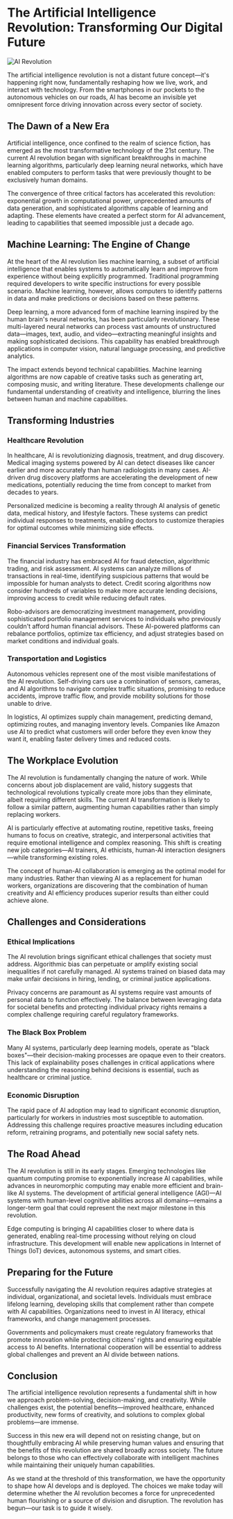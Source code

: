 # The Artificial Intelligence Revolution: Transforming Our Digital Future

![AI Revolution](images/ai-revolution.jpg)

The artificial intelligence revolution is not a distant future concept—it's happening right now, fundamentally reshaping how we live, work, and interact with technology. From the smartphones in our pockets to the autonomous vehicles on our roads, AI has become an invisible yet omnipresent force driving innovation across every sector of society.

## The Dawn of a New Era

Artificial intelligence, once confined to the realm of science fiction, has emerged as the most transformative technology of the 21st century. The current AI revolution began with significant breakthroughs in machine learning algorithms, particularly deep learning neural networks, which have enabled computers to perform tasks that were previously thought to be exclusively human domains.

The convergence of three critical factors has accelerated this revolution: exponential growth in computational power, unprecedented amounts of data generation, and sophisticated algorithms capable of learning and adapting. These elements have created a perfect storm for AI advancement, leading to capabilities that seemed impossible just a decade ago.

## Machine Learning: The Engine of Change

At the heart of the AI revolution lies machine learning, a subset of artificial intelligence that enables systems to automatically learn and improve from experience without being explicitly programmed. Traditional programming required developers to write specific instructions for every possible scenario. Machine learning, however, allows computers to identify patterns in data and make predictions or decisions based on these patterns.

Deep learning, a more advanced form of machine learning inspired by the human brain's neural networks, has been particularly revolutionary. These multi-layered neural networks can process vast amounts of unstructured data—images, text, audio, and video—extracting meaningful insights and making sophisticated decisions. This capability has enabled breakthrough applications in computer vision, natural language processing, and predictive analytics.

The impact extends beyond technical capabilities. Machine learning algorithms are now capable of creative tasks such as generating art, composing music, and writing literature. These developments challenge our fundamental understanding of creativity and intelligence, blurring the lines between human and machine capabilities.

## Transforming Industries

### Healthcare Revolution

In healthcare, AI is revolutionizing diagnosis, treatment, and drug discovery. Medical imaging systems powered by AI can detect diseases like cancer earlier and more accurately than human radiologists in many cases. AI-driven drug discovery platforms are accelerating the development of new medications, potentially reducing the time from concept to market from decades to years.

Personalized medicine is becoming a reality through AI analysis of genetic data, medical history, and lifestyle factors. These systems can predict individual responses to treatments, enabling doctors to customize therapies for optimal outcomes while minimizing side effects.

### Financial Services Transformation

The financial industry has embraced AI for fraud detection, algorithmic trading, and risk assessment. AI systems can analyze millions of transactions in real-time, identifying suspicious patterns that would be impossible for human analysts to detect. Credit scoring algorithms now consider hundreds of variables to make more accurate lending decisions, improving access to credit while reducing default rates.

Robo-advisors are democratizing investment management, providing sophisticated portfolio management services to individuals who previously couldn't afford human financial advisors. These AI-powered platforms can rebalance portfolios, optimize tax efficiency, and adjust strategies based on market conditions and individual goals.

### Transportation and Logistics

Autonomous vehicles represent one of the most visible manifestations of the AI revolution. Self-driving cars use a combination of sensors, cameras, and AI algorithms to navigate complex traffic situations, promising to reduce accidents, improve traffic flow, and provide mobility solutions for those unable to drive.

In logistics, AI optimizes supply chain management, predicting demand, optimizing routes, and managing inventory levels. Companies like Amazon use AI to predict what customers will order before they even know they want it, enabling faster delivery times and reduced costs.

## The Workplace Evolution

The AI revolution is fundamentally changing the nature of work. While concerns about job displacement are valid, history suggests that technological revolutions typically create more jobs than they eliminate, albeit requiring different skills. The current AI transformation is likely to follow a similar pattern, augmenting human capabilities rather than simply replacing workers.

AI is particularly effective at automating routine, repetitive tasks, freeing humans to focus on creative, strategic, and interpersonal activities that require emotional intelligence and complex reasoning. This shift is creating new job categories—AI trainers, AI ethicists, human-AI interaction designers—while transforming existing roles.

The concept of human-AI collaboration is emerging as the optimal model for many industries. Rather than viewing AI as a replacement for human workers, organizations are discovering that the combination of human creativity and AI efficiency produces superior results than either could achieve alone.

## Challenges and Considerations

### Ethical Implications

The AI revolution brings significant ethical challenges that society must address. Algorithmic bias can perpetuate or amplify existing social inequalities if not carefully managed. AI systems trained on biased data may make unfair decisions in hiring, lending, or criminal justice applications.

Privacy concerns are paramount as AI systems require vast amounts of personal data to function effectively. The balance between leveraging data for societal benefits and protecting individual privacy rights remains a complex challenge requiring careful regulatory frameworks.

### The Black Box Problem

Many AI systems, particularly deep learning models, operate as "black boxes"—their decision-making processes are opaque even to their creators. This lack of explainability poses challenges in critical applications where understanding the reasoning behind decisions is essential, such as healthcare or criminal justice.

### Economic Disruption

The rapid pace of AI adoption may lead to significant economic disruption, particularly for workers in industries most susceptible to automation. Addressing this challenge requires proactive measures including education reform, retraining programs, and potentially new social safety nets.

## The Road Ahead

The AI revolution is still in its early stages. Emerging technologies like quantum computing promise to exponentially increase AI capabilities, while advances in neuromorphic computing may enable more efficient and brain-like AI systems. The development of artificial general intelligence (AGI)—AI systems with human-level cognitive abilities across all domains—remains a longer-term goal that could represent the next major milestone in this revolution.

Edge computing is bringing AI capabilities closer to where data is generated, enabling real-time processing without relying on cloud infrastructure. This development will enable new applications in Internet of Things (IoT) devices, autonomous systems, and smart cities.

## Preparing for the Future

Successfully navigating the AI revolution requires adaptive strategies at individual, organizational, and societal levels. Individuals must embrace lifelong learning, developing skills that complement rather than compete with AI capabilities. Organizations need to invest in AI literacy, ethical frameworks, and change management processes.

Governments and policymakers must create regulatory frameworks that promote innovation while protecting citizens' rights and ensuring equitable access to AI benefits. International cooperation will be essential to address global challenges and prevent an AI divide between nations.

## Conclusion

The artificial intelligence revolution represents a fundamental shift in how we approach problem-solving, decision-making, and creativity. While challenges exist, the potential benefits—improved healthcare, enhanced productivity, new forms of creativity, and solutions to complex global problems—are immense.

Success in this new era will depend not on resisting change, but on thoughtfully embracing AI while preserving human values and ensuring that the benefits of this revolution are shared broadly across society. The future belongs to those who can effectively collaborate with intelligent machines while maintaining their uniquely human capabilities.

As we stand at the threshold of this transformation, we have the opportunity to shape how AI develops and is deployed. The choices we make today will determine whether the AI revolution becomes a force for unprecedented human flourishing or a source of division and disruption. The revolution has begun—our task is to guide it wisely.